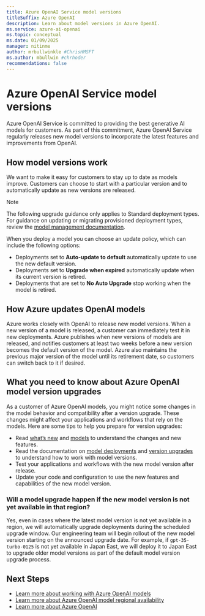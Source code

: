 ```yaml
---
title: Azure OpenAI Service model versions
titleSuffix: Azure OpenAI
description: Learn about model versions in Azure OpenAI. 
ms.service: azure-ai-openai
ms.topic: conceptual 
ms.date: 01/09/2025
manager: nitinme
author: mrbullwinkle #ChrisHMSFT
ms.author: mbullwin #chrhoder
recommendations: false
---
```


# Azure OpenAI Service model versions

Azure OpenAI Service is committed to providing the best generative AI models for customers. As part of this commitment, Azure OpenAI Service regularly releases new model versions to incorporate the latest features and improvements from OpenAI.

## How model versions work

We want to make it easy for customers to stay up to date as models improve. Customers can choose to start with a particular version and to automatically update as new versions are released.

> [!NOTE]
> The following upgrade guidance only applies to Standard deployment types. For guidance on updating or migrating provisioned deployment types, review the [model management documentation](../how-to/working-with-models.md).

When you deploy a model you can choose an update policy, which can include the following options:

* Deployments set to **Auto-update to default** automatically update to use the new default version.
* Deployments set to **Upgrade when expired** automatically update when its current version is retired.
* Deployments that are set to **No Auto Upgrade** stop working when the model is retired.

## How Azure updates OpenAI models

Azure works closely with OpenAI to release new model versions. When a new version of a model is released, a customer can immediately test it in new deployments. Azure publishes when new versions of models are released, and notifies customers at least two weeks before a new version becomes the default version of the model.   Azure also maintains the previous major version of the model until its retirement date, so customers can switch back to it if desired.

## What you need to know about Azure OpenAI model version upgrades

As a customer of Azure OpenAI models, you might notice some changes in the model behavior and compatibility after a version upgrade. These changes might affect your applications and workflows that rely on the models. Here are some tips to help you prepare for version upgrades:

* Read [what’s new](../whats-new.md) and [models](../concepts/models.md) to understand the changes and new features.
* Read the documentation on [model deployments](../how-to/create-resource.md) and [version upgrades](../how-to/working-with-models.md) to understand how to work with model versions.
* Test your applications and workflows with the new model version after release.
* Update your code and configuration to use the new features and capabilities of the new model version.

### Will a model upgrade happen if the new model version is not yet available in that region?

Yes, even in cases where the latest model version is not yet available in a region, we will automatically 
upgrade deployments during the scheduled upgrade window. Our engineering team will begin rollout of the new model version starting on the announced 
upgrade date. For example, if `gpt-35-turbo-0125` is not yet available in Japan East, we will deploy it to Japan East to upgrade older model 
versions as part of the default model version upgrade process. 


## Next Steps

- [Learn more about working with Azure OpenAI models](../how-to/working-with-models.md)
- [Learn more about Azure OpenAI model regional availability](../concepts/models.md)
- [Learn more about Azure OpenAI](../overview.md)
